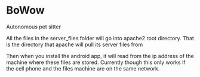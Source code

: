 # BoWow
Autonomous pet sitter

All the files in the server_files folder will go into apache2 root directory. That is the directory that apache will pull its server files from

Then when you install the android app, it will read from the ip address of the machine where these files are stored.
Currently though this only works if the cell phone and the files machine are on the same network.
